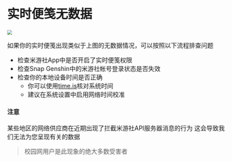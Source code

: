 # 实时便笺无数据

<img src="https://img.snapgenshin.com/imgs/2022/03/0b91e902840c562e.png" style="zoom:70%;" />

如果你的实时便笺出现类似于上图的无数据情况，可以按照以下流程排查问题

- 检查米游社App中是否开启了实时便笺权限
- 检查Snap Genshin中的米游社帐号登录状态是否失效
- 检查你的本地设备时间是否正确
  - 你可以使用[time.is](https://time.is)核对系统时间
  - 建议在系统设置中启用网络时间校准

#### 注意

某些地区的网络供应商在近期出现了拦截米游社API服务器消息的行为
这会导致我们无法为您呈现有关的数据

> 校园网用户是此现象的绝大多数受害者
